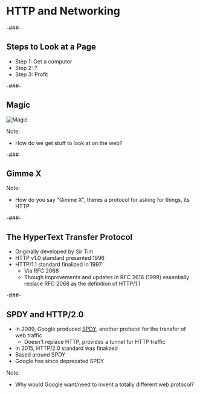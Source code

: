 # HTTP and Networking

-###-

## Steps to Look at a Page

* Step 1: Get a computer
* Step 2: ?
* Step 3: Profit

-###-

## Magic

![Magic](/images/http/magic.svg) <!-- .element: style="width:50%;" -->

Note:
* How do we get stuff to look at on the web?

-###-

## Gimme X

Note:
* How do you say "Gimme X", theres a protocol for asking for things, its HTTP

-###-

## The HyperText Transfer Protocol

* Originally developed by Sir Tim
* HTTP v1.0 standard presented 1996
* HTTP/1.1 standard finalized in 1997
	* Via RFC 2068
	* Though improvements and updates in RFC 2616 (1999) essentially replace RFC 2068 as the definition of HTTP/1.1

-###-

## SPDY and HTTP/2.0

* In 2009, Google produced [SPDY](https://developers.google.com/speed/spdy/), another protocol for the transfer of web traffic
	* Doesn't replace HTTP, provides a tunnel for HTTP traffic
* In 2015, HTTP/2.0 standard was finalized
* Based around SPDY
* Google has since deprecated SPDY


Note:
* Why would Google want/need to invent a totally different web protocol?